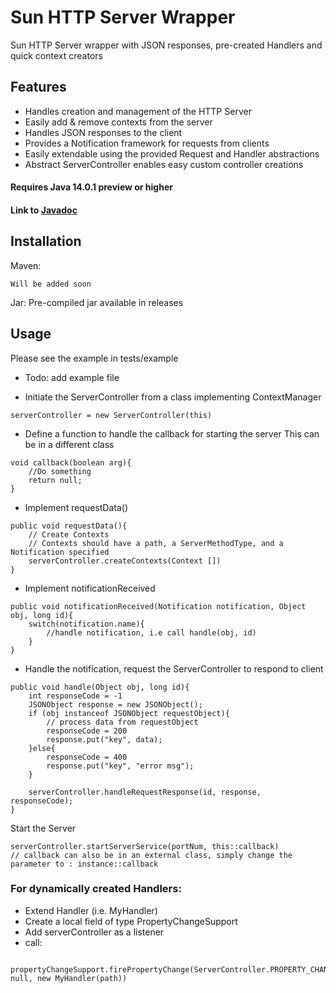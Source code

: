# Sun HTTP Server Wrapper


Sun HTTP Server wrapper with JSON responses, pre-created Handlers and quick context creators

## Features
  - Handles creation and management of the HTTP Server
  - Easily add & remove contexts from the server
  - Handles JSON responses to the client
  - Provides a Notification framework for requests from clients
  - Easily extendable using the provided Request and Handler abstractions
  - Abstract ServerController enables easy custom controller creations
  
  
  #### Requires Java 14.0.1 preview or higher
  
  
  #### Link to [Javadoc](https://flynn-buc.github.io/HttpServerWrapper/docs/index.html)

## Installation
Maven: 
```
Will be added soon
```
    
Jar: Pre-compiled jar available in releases


## Usage
Please see the example in tests/example
- Todo: add example file 

- Initiate the ServerController from a class implementing ContextManager
``` 
serverController = new ServerController(this)
```

- Define a function to handle the callback for starting the server
This can be in a different class
```
void callback(boolean arg){
    //Do something
    return null;
}
```

- Implement requestData()
```
public void requestData(){
    // Create Contexts
    // Contexts should have a path, a ServerMethodType, and a Notification specified
    serverController.createContexts(Context [])
}
```

- Implement notificationReceived
```
public void notificationReceived(Notification notification, Object obj, long id){
    switch(notification.name){
        //handle notification, i.e call handle(obj, id)
    }
}
```

- Handle the notification, request the ServerController to respond to client
```
public void handle(Object obj, long id){
    int responseCode = -1
    JSONObject response = new JSONObject();
    if (obj instanceof JSONObject requestObject){
        // process data from requestObject
        responseCode = 200
        response.put("key", data);
    }else{
        responseCode = 400
        response.put("key", "error msg");
    }
    
    serverController.handleRequestResponse(id, response, responseCode);
}
```

Start the Server
```
serverController.startServerService(portNum, this::callback) 
// callback can also be in an external class, simply change the parameter to : instance::callback
```


### For dynamically created Handlers:
- Extend Handler (i.e. MyHandler)
- Create a local field of type PropertyChangeSupport
- Add serverController as a listener
- call:
```
    propertyChangeSupport.firePropertyChange(ServerController.PROPERTY_CHANGE_STR, null, new MyHandler(path))
```
